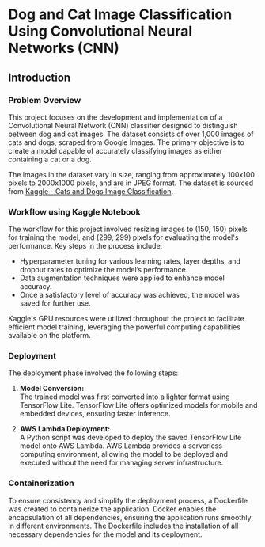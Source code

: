 # Dog and Cat Image Classification Using Convolutional Neural Networks (CNN)

## Introduction

### Problem Overview

This project focuses on the development and implementation of a Convolutional Neural Network (CNN) classifier designed to distinguish between dog and cat images. The dataset consists of over 1,000 images of cats and dogs, scraped from Google Images. The primary objective is to create a model capable of accurately classifying images as either containing a cat or a dog.

The images in the dataset vary in size, ranging from approximately 100x100 pixels to 2000x1000 pixels, and are in JPEG format. The dataset is sourced from [Kaggle - Cats and Dogs Image Classification](https://www.kaggle.com/datasets/samuelcortinhas/cats-and-dogs-image-classification).

### Workflow using Kaggle Notebook

The workflow for this project involved resizing images to (150, 150) pixels for training the model, and (299, 299) pixels for evaluating the model's performance. Key steps in the process include:

- Hyperparameter tuning for various learning rates, layer depths, and dropout rates to optimize the model’s performance.
- Data augmentation techniques were applied to enhance model accuracy.
- Once a satisfactory level of accuracy was achieved, the model was saved for further use.

Kaggle's GPU resources were utilized throughout the project to facilitate efficient model training, leveraging the powerful computing capabilities available on the platform.

### Deployment

The deployment phase involved the following steps:

1. **Model Conversion:**  
   The trained model was first converted into a lighter format using TensorFlow Lite. TensorFlow Lite offers optimized models for mobile and embedded devices, ensuring faster inference.

2. **AWS Lambda Deployment:**  
   A Python script was developed to deploy the saved TensorFlow Lite model onto AWS Lambda. AWS Lambda provides a serverless computing environment, allowing the model to be deployed and executed without the need for managing server infrastructure.

### Containerization

To ensure consistency and simplify the deployment process, a Dockerfile was created to containerize the application. Docker enables the encapsulation of all dependencies, ensuring the application runs smoothly in different environments. The Dockerfile includes the installation of all necessary dependencies for the model and its deployment.

